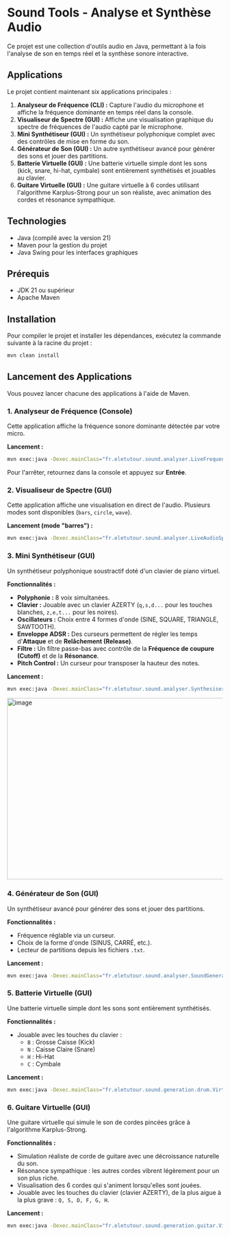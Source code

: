 # Sound Tools - Analyse et Synthèse Audio

Ce projet est une collection d'outils audio en Java, permettant à la fois l'analyse de son en temps réel et la synthèse sonore interactive.

## Applications

Le projet contient maintenant six applications principales :

1.  **Analyseur de Fréquence (CLI) :** Capture l'audio du microphone et affiche la fréquence dominante en temps réel dans la console.
2.  **Visualiseur de Spectre (GUI) :** Affiche une visualisation graphique du spectre de fréquences de l'audio capté par le microphone.
3.  **Mini Synthétiseur (GUI) :** Un synthétiseur polyphonique complet avec des contrôles de mise en forme du son.
4.  **Générateur de Son (GUI) :** Un autre synthétiseur avancé pour générer des sons et jouer des partitions.
5.  **Batterie Virtuelle (GUI) :** Une batterie virtuelle simple dont les sons (kick, snare, hi-hat, cymbale) sont entièrement synthétisés et jouables au clavier.
6.  **Guitare Virtuelle (GUI) :** Une guitare virtuelle à 6 cordes utilisant l'algorithme Karplus-Strong pour un son réaliste, avec animation des cordes et résonance sympathique.

## Technologies

*   Java (compilé avec la version 21)
*   Maven pour la gestion du projet
*   Java Swing pour les interfaces graphiques

## Prérequis

*   JDK 21 ou supérieur
*   Apache Maven

## Installation

Pour compiler le projet et installer les dépendances, exécutez la commande suivante à la racine du projet :

```bash
mvn clean install
```

## Lancement des Applications

Vous pouvez lancer chacune des applications à l'aide de Maven.

### 1. Analyseur de Fréquence (Console)

Cette application affiche la fréquence sonore dominante détectée par votre micro.

**Lancement :**
```bash
mvn exec:java -Dexec.mainClass="fr.eletutour.sound.analyser.LiveFrequencyAnalyzerInterruptible"
```
Pour l'arrêter, retournez dans la console et appuyez sur **Entrée**.

### 2. Visualiseur de Spectre (GUI)

Cette application affiche une visualisation en direct de l'audio. Plusieurs modes sont disponibles (`bars`, `circle`, `wave`).

**Lancement (mode "barres") :**
```bash
mvn exec:java -Dexec.mainClass="fr.eletutour.sound.analyser.LiveAudioSpectrumVisualizer" -Dexec.args="bars"
```

### 3. Mini Synthétiseur (GUI)

Un synthétiseur polyphonique soustractif doté d'un clavier de piano virtuel.

**Fonctionnalités :**
*   **Polyphonie :** 8 voix simultanées.
*   **Clavier :** Jouable avec un clavier AZERTY (`q,s,d...` pour les touches blanches, `z,e,t...` pour les noires).
*   **Oscillateurs :** Choix entre 4 formes d'onde (SINE, SQUARE, TRIANGLE, SAWTOOTH).
*   **Enveloppe ADSR :** Des curseurs permettent de régler les temps d'**Attaque** et de **Relâchement (Release)**.
*   **Filtre :** Un filtre passe-bas avec contrôle de la **Fréquence de coupure (Cutoff)** et de la **Résonance**.
*   **Pitch Control :** Un curseur pour transposer la hauteur des notes.

**Lancement :**
```bash
mvn exec:java -Dexec.mainClass="fr.eletutour.sound.analyser.Synthesiser"
```

<img width="613" height="423" alt="image" src="https://github.com/user-attachments/assets/28f10090-afd6-4998-ae4e-4ff3bd915ac6" />


### 4. Générateur de Son (GUI)

Un synthétiseur avancé pour générer des sons et jouer des partitions.

**Fonctionnalités :**
*   Fréquence réglable via un curseur.
*   Choix de la forme d'onde (SINUS, CARRÉ, etc.).
*   Lecteur de partitions depuis les fichiers `.txt`.

**Lancement :**
```bash
mvn exec:java -Dexec.mainClass="fr.eletutour.sound.analyser.SoundGenerator"
```

### 5. Batterie Virtuelle (GUI)

Une batterie virtuelle simple dont les sons sont entièrement synthétisés.

**Fonctionnalités :**
*   Jouable avec les touches du clavier :
    *   `B` : Grosse Caisse (Kick)
    *   `N` : Caisse Claire (Snare)
    *   `H` : Hi-Hat
    *   `C` : Cymbale

**Lancement :**
```bash
mvn exec:java -Dexec.mainClass="fr.eletutour.sound.generation.drum.VirtualDrumkit"
```

### 6. Guitare Virtuelle (GUI)

Une guitare virtuelle qui simule le son de cordes pincées grâce à l'algorithme Karplus-Strong.

**Fonctionnalités :**
*   Simulation réaliste de corde de guitare avec une décroissance naturelle du son.
*   Résonance sympathique : les autres cordes vibrent légèrement pour un son plus riche.
*   Visualisation des 6 cordes qui s'animent lorsqu'elles sont jouées.
*   Jouable avec les touches du clavier (clavier AZERTY), de la plus aigue à la plus grave : `Q, S, D, F, G, H`.

**Lancement :**
```bash
mvn exec:java -Dexec.mainClass="fr.eletutour.sound.generation.guitar.VirtualGuitar"
```
